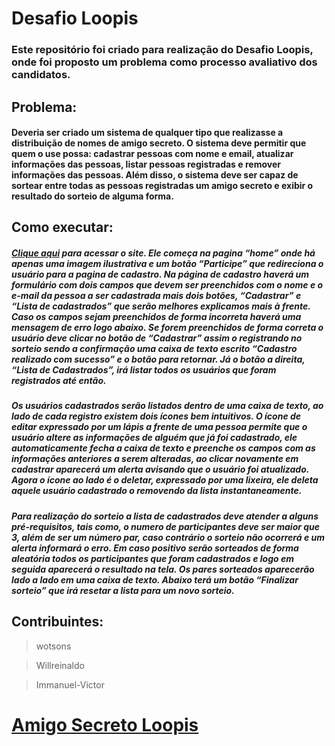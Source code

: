 # Desafio Loopis
### Este repositório foi criado para realização do Desafio Loopis, onde foi proposto um problema como processo avaliativo dos candidatos.

## Problema:

#### Deveria ser criado um sistema de qualquer tipo que realizasse a distribuição de nomes de amigo secreto. O sistema deve permitir que quem o use possa: cadastrar pessoas com nome e email, atualizar informações das pessoas, listar pessoas registradas e remover informações das pessoas. Além disso, o sistema deve ser capaz de sortear entre todas as pessoas registradas um amigo secreto e exibir o resultado do sorteio de alguma forma.

## Como executar:

##### [Clique aqui](https://wotsons.github.io/Desafio-Loopis/) para acessar o site. Ele começa na pagina “home” onde há apenas uma imagem ilustrativa e um botão “Participe” que redireciona o usuário para a pagina de cadastro. Na página de cadastro haverá um formulário com dois campos que devem ser preenchidos com o nome e o e-mail da pessoa a ser cadastrada mais dois botões, “Cadastrar” e “Lista de cadastrados” que serão melhores explicamos mais à frente. Caso os campos sejam preenchidos de forma incorreta haverá uma mensagem de erro logo abaixo. Se forem preenchidos de forma correta o usuário deve clicar no botão de “Cadastrar” assim o registrando no sorteio sendo a confirmação uma caixa de texto escrito “Cadastro realizado com sucesso” e o botão para retornar. Já o botão a direita, “Lista de Cadastrados”, irá listar todos os usuários que foram registrados até então.

##### Os usuários cadastrados serão listados dentro de uma caixa de texto, ao lado de cada registro existem dois ícones bem intuitivos. O ícone de editar expressado por um lápis a frente de uma pessoa permite que o usuário altere as informações de alguém que já foi cadastrado, ele automaticamente fecha a caixa de texto e preenche os campos com as informações anteriores a serem alteradas, ao clicar novamente em cadastrar aparecerá um alerta avisando que o usuário foi atualizado. Agora o ícone ao lado é o deletar, expressado por uma lixeira, ele deleta aquele usuário cadastrado o removendo da lista instantaneamente.

##### Para realização do sorteio a lista de cadastrados deve atender a alguns pré-requisitos, tais como, o numero de participantes deve ser maior que 3, além de ser um número par, caso contrário o sorteio não ocorrerá e um alerta informará o erro. Em caso positivo serão sorteados de forma aleatória todos os participantes que foram cadastrados e logo em seguida aparecerá o resultado na tela. Os pares sorteados aparecerão lado a lado em uma caixa de texto. Abaixo terá um botão “Finalizar sorteio” que irá resetar a lista para um novo sorteio.

## Contribuintes:
> wotsons

> Willreinaldo

> Immanuel-Victor

# [Amigo Secreto Loopis](https://wotsons.github.io/Desafio-Loopis/)

